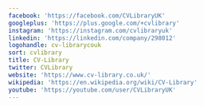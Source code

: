 ```yaml
---
facebook: 'https://facebook.com/CVLibraryUK'
googleplus: 'https://plus.google.com/+cvlibrary'
instagram: 'https://instagram.com/cvlibraryuk'
linkedin: 'https://linkedin.com/company/298012'
logohandle: cv-librarycouk
sort: cvlibrary
title: CV-Library
twitter: CVLibrary
website: 'https://www.cv-library.co.uk/'
wikipedia: 'https://en.wikipedia.org/wiki/CV-Library'
youtube: 'https://youtube.com/user/CVLibraryUK'
---
```

